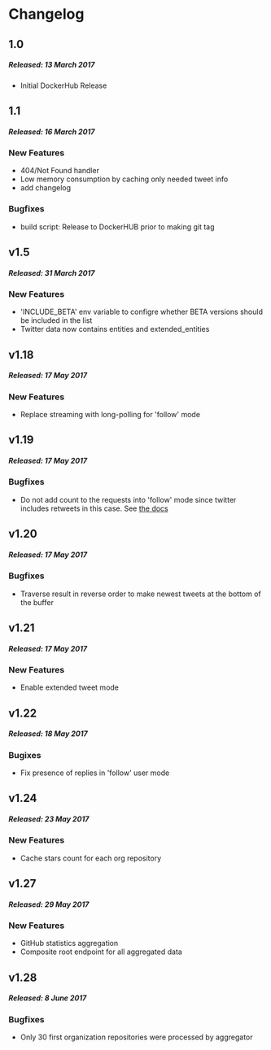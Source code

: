 # Changelog

## 1.0
##### Released: 13 March 2017

* Initial DockerHub Release 

## 1.1
##### Released: 16 March 2017

### New Features

* 404/Not Found handler
* Low memory consumption by caching only needed tweet info
* add changelog

### Bugfixes

* build script: Release to DockerHUB prior to making git tag

## v1.5
##### Released: 31 March 2017

### New Features

* 'INCLUDE_BETA' env variable to configre whether BETA versions should be included in the list 
* Twitter data now contains entities and extended_entities

## v1.18
##### Released: 17 May 2017

### New Features

*  Replace streaming with long-polling for 'follow' mode

## v1.19
##### Released: 17 May 2017

### Bugfixes

*  Do not add count to the requests into 'follow' mode since twitter includes retweets in this case.
 See [the docs](https://dev.twitter.com/rest/reference/get/statuses/user_timeline)
 
## v1.20
##### Released: 17 May 2017

### Bugfixes

*  Traverse result in reverse order to make newest tweets at the bottom of the buffer 

## v1.21
##### Released: 17 May 2017

### New Features

*  Enable extended tweet mode
 
## v1.22
##### Released: 18 May 2017
### Bugixes
*  Fix presence of replies in 'follow' user mode 

## v1.24
##### Released: 23 May 2017
### New Features
*  Cache stars count for each org repository

## v1.27
##### Released: 29 May 2017
### New Features
* GitHub statistics aggregation
* Composite root endpoint for all aggregated data


## v1.28
##### Released: 8 June 2017
### Bugfixes
* Only 30 first organization repositories were processed by aggregator
